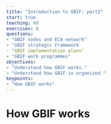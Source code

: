 ```yaml
---
title: "Introduction to GBIF: part2"
start: true
teaching: 60
exercises: 0
questions:
- "GBIF nodes and ECA network"
- "GBIF strategic Framework
- "GBIF implementation plans"
- "GBIF work programmes"
objectives:
- "Understand how GBIF works."
- "Understand how GBIF is organized."
keypoints:
- "How GBIF works"
---
```


# How GBIF works
